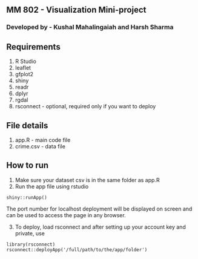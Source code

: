MM 802 - Visualization Mini-project
---
### Developed by - Kushal Mahalingaiah and Harsh Sharma


## Requirements

1) R Studio
2) leaflet
3) gfplot2
4) shiny
5) readr
6) dplyr
7) rgdal
8) rsconnect - optional, required only if you want to deploy


## File details

1) app.R - main code file
2) crime.csv - data file


## How to run

1) Make sure your dataset csv is in the same folder as app.R
2) Run the app file using rstudio
```
shiny::runApp()
```
The port number for localhost deployment will be displayed on screen and can be used to access the page in any browser.

3) To deploy, load rsconnect and after setting up your account key and private, use

```
library(rsconnect)
rsconnect::deployApp('/full/path/to/the/app/folder') 
```






